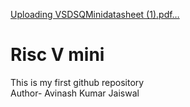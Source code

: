 [Uploading VSDSQMinidatasheet (1).pdf…]()
# Risc V mini
This is my first github repository<br>Author- Avinash Kumar Jaiswal

